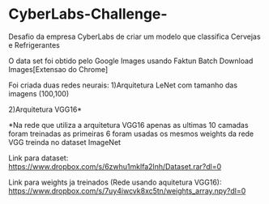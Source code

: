 # CyberLabs-Challenge-
Desafio da empresa CyberLabs de criar um modelo que classifica Cervejas e Refrigerantes

O data set foi obtido pelo Google Images usando Faktun Batch Download Images[Extensao do Chrome]

Foi criada duas redes neurais:
 1)Arquitetura LeNet com tamanho das imagens (100,100)
 
 2)Arquitetura VGG16*
 
 *Na rede que utiliza a arquitetura VGG16 apenas as ultimas 10 camadas foram treinadas as primeiras 6 foram usadas os mesmos weights da rede VGG treinda no dataset ImageNet

Link para dataset: https://www.dropbox.com/s/6zwhu1mklfa2lnh/Dataset.rar?dl=0

Link para weights ja treinados (Rede usando aquitetura VGG16): https://www.dropbox.com/s/7uy4iwcvk8xc5tn/weights_array.npy?dl=0
